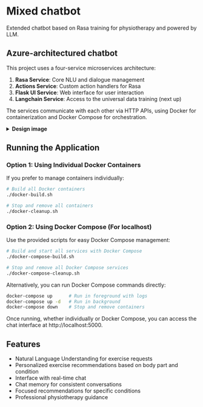 # Mixed chatbot
Extended chatbot based on Rasa training for physiotherapy and powered by LLM.

## Azure-architectured chatbot
This project uses a four-service microservices architecture:

1. **Rasa Service**: Core NLU and dialogue management
2. **Actions Service**: Custom action handlers for Rasa
3. **Flask UI Service**: Web interface for user interaction
4. **Langchain Service**: Access to the universal data training (next up)

The services communicate with each other via HTTP APIs, using Docker for containerization and Docker Compose for orchestration.

<details>
  <summary><b>Design image</b></summary>
  <img src="https://github.com/user-attachments/assets/f7d45fa5-9f1c-4930-ab6a-f72a9ee79fbb" alt="extended chatbot whether for online and offline service">
</details>

## Running the Application

### Option 1: Using Individual Docker Containers

If you prefer to manage containers individually:

```bash
# Build all Docker containers
./docker-build.sh

# Stop and remove all containers
./docker-cleanup.sh
```

### Option 2: Using Docker Compose (For localhost)

Use the provided scripts for easy Docker Compose management:

```bash
# Build and start all services with Docker Compose
./docker-compose-build.sh

# Stop and remove all Docker Compose services
./docker-compose-cleanup.sh
```

Alternatively, you can run Docker Compose commands directly:

```bash
docker-compose up      # Run in foreground with logs
docker-compose up -d   # Run in background
docker-compose down    # Stop and remove containers
```

Once running, whether individually or Docker Compose, you can access the chat interface at http://localhost:5000.

## Features

- Natural Language Understanding for exercise requests
- Personalized exercise recommendations based on body part and condition
- Interface with real-time chat
- Chat memory for consistent conversations
- Focused recommendations for specific conditions
- Professional physiotherapy guidance
